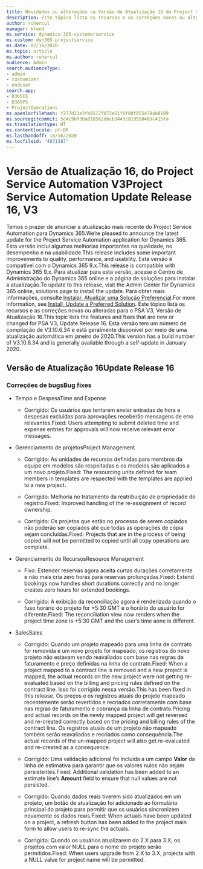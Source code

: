 ```yaml
---
title: Novidades ou alterações na Versão de Atualização 16 do Project Service Automation V3
description: Este tópico lista os recursos e as correções novas ou alteradas disponíveis na Versão de Atualização 16 do Project Service Automation V3.
author: ruhercul
manager: kfend
ms.service: dynamics-365-customerservice
ms.custom: dyn365-projectservice
ms.date: 02/18/2020
ms.topic: article
ms.author: ruhercul
audience: Admin
search.audienceType:
- admin
- customizer
- enduser
search.app:
- D365CE
- D365PS
- ProjectOperations
ms.openlocfilehash: f277d23e3fb0517f072e51f6f80f855479ab8189
ms.sourcegitcommit: 5c4c9bf3ba018562d6cb3443c01d550489c415fa
ms.translationtype: HT
ms.contentlocale: pt-BR
ms.lasthandoff: 10/16/2020
ms.locfileid: "4071387"
---
```

# <a name="project-service-automation-update-release-16-v3"></a><span data-ttu-id="295a2-103">Versão de Atualização 16, do Project Service Automation V3</span><span class="sxs-lookup"><span data-stu-id="295a2-103">Project Service Automation Update Release 16, V3</span></span>

<span data-ttu-id="295a2-104">Temos o prazer de anunciar a atualização mais recente do Project Service Automation para Dynamics 365.</span><span class="sxs-lookup"><span data-stu-id="295a2-104">We’re pleased to announce the latest update for the Project Service Automation application for Dynamics 365.</span></span> <span data-ttu-id="295a2-105">Esta versão inclui algumas melhorias importantes na qualidade, no desempenho e na usabilidade.</span><span class="sxs-lookup"><span data-stu-id="295a2-105">This release includes some important improvements to quality, performance, and usability.</span></span>  <span data-ttu-id="295a2-106">Esta versão é compatível com o Dynamics 365 9.x.</span><span class="sxs-lookup"><span data-stu-id="295a2-106">This release is compatible with Dynamics 365 9.x.</span></span> <span data-ttu-id="295a2-107">Para atualizar para esta versão, acesse o Centro de Administração do Dynamics 365 online e a página de soluções para instalar a atualização.</span><span class="sxs-lookup"><span data-stu-id="295a2-107">To update to this release, visit the Admin Center for Dynamics 365 online, solutions page to install the update.</span></span> <span data-ttu-id="295a2-108">Para obter mais informações, consulte [Instalar, Atualizar uma Solução Preferencial](https://docs.microsoft.com/dynamics365/project-service/upgrade-psa-home-page).</span><span class="sxs-lookup"><span data-stu-id="295a2-108">For more information, see [Install, Update a Preferred Solution](https://docs.microsoft.com/dynamics365/project-service/upgrade-psa-home-page).</span></span>
<span data-ttu-id="295a2-109">Este tópico lista os recursos e as correções novas ou alteradas para o PSA V3, Versão de Atualização 16.</span><span class="sxs-lookup"><span data-stu-id="295a2-109">This topic lists the features and fixes that are new or changed for PSA V3, Update Release 16.</span></span> <span data-ttu-id="295a2-110">Esta versão tem um número de compilação de V3.10.6.34 e está geralmente disponível por meio de uma atualização automática em janeiro de 2020.</span><span class="sxs-lookup"><span data-stu-id="295a2-110">This version has a build number of V3.10.6.34 and is generally available through a self-update in January 2020.</span></span>


## <a name="update-release-16"></a><span data-ttu-id="295a2-111">Versão de Atualização 16</span><span class="sxs-lookup"><span data-stu-id="295a2-111">Update Release 16</span></span>

### <a name="bug-fixes"></a><span data-ttu-id="295a2-112">Correções de bugs</span><span class="sxs-lookup"><span data-stu-id="295a2-112">Bug fixes</span></span>

-   <span data-ttu-id="295a2-113">Tempo e Despesa</span><span class="sxs-lookup"><span data-stu-id="295a2-113">Time and Expense</span></span>

    -   <span data-ttu-id="295a2-114">Corrigido: Os usuários que tentarem enviar entradas de hora e despesas excluídas para aprovações receberão mensagens de erro relevantes.</span><span class="sxs-lookup"><span data-stu-id="295a2-114">Fixed: Users attempting to submit deleted time and expense entries for approvals will now receive relevant error messages.</span></span>

-   <span data-ttu-id="295a2-115">Gerenciamento de projetos</span><span class="sxs-lookup"><span data-stu-id="295a2-115">Project Management</span></span>

    -   <span data-ttu-id="295a2-116">Corrigido: As unidades de recursos definidas para membros da equipe em modelos são respeitadas e os modelos são aplicados a um novo projeto.</span><span class="sxs-lookup"><span data-stu-id="295a2-116">Fixed: The resourcing units defined for team members in templates are respected with the templates are applied to a new project.</span></span>

    -   <span data-ttu-id="295a2-117">Corrigido: Melhoria no tratamento da reatribuição de propriedade do registro.</span><span class="sxs-lookup"><span data-stu-id="295a2-117">Fixed: Improved handling of the re-assignment of record ownership.</span></span>

    -   <span data-ttu-id="295a2-118">Corrigido: Os projetos que estão no processo de serem copiados não poderão ser copiados até que todas as operações de cópia sejam concluídas.</span><span class="sxs-lookup"><span data-stu-id="295a2-118">Fixed: Projects that are in the process of being copied will not be permitted to copied until all copy operations are complete.</span></span>

-   <span data-ttu-id="295a2-119">Gerenciamento de Recursos</span><span class="sxs-lookup"><span data-stu-id="295a2-119">Resource Management</span></span>

    -   <span data-ttu-id="295a2-120">Fixo: Estender reservas agora aceita curtas durações corretamente e não mais cria zero horas para reservas prolongadas.</span><span class="sxs-lookup"><span data-stu-id="295a2-120">Fixed: Extend bookings now handles short durations correctly and no longer creates zero hours for extended bookings.</span></span>

    -   <span data-ttu-id="295a2-121">Corrigido: A exibição da reconciliação agora é renderizada quando o fuso horário do projeto for +5:30 GMT e o horário do usuário for diferente.</span><span class="sxs-lookup"><span data-stu-id="295a2-121">Fixed: The reconciliation view now renders when the project time zone is +5:30 GMT and the user’s time aone is different.</span></span>

-   <span data-ttu-id="295a2-122">Sales</span><span class="sxs-lookup"><span data-stu-id="295a2-122">Sales</span></span>

    -   <span data-ttu-id="295a2-123">Corrigido: Quando um projeto mapeado para uma linha de contrato for removida e um novo projeto for mapeado, os registros do novo projeto não estavam sendo reavaliados com base nas regras de faturamento e preço definidas na linha de contrato.</span><span class="sxs-lookup"><span data-stu-id="295a2-123">Fixed: When a project mapped to a contract line is removed and a new project is mapped, the actual records on the new project were not getting re-evaluated based on the billing and pricing rules defined on the contract line.</span></span> <span data-ttu-id="295a2-124">Isso foi corrigido nessa versão.</span><span class="sxs-lookup"><span data-stu-id="295a2-124">This has been fixed in this release.</span></span> <span data-ttu-id="295a2-125">Os preços e os registros atuais do projeto mapeado recentemente serão revertidos e recriados corretamente com base nas regras de faturamento e cobrança da linha de contrato.</span><span class="sxs-lookup"><span data-stu-id="295a2-125">Pricing and actual records on the newly mapped project will get reversed and re-created correctly based on the pricing and billing rules of the contract line.</span></span> <span data-ttu-id="295a2-126">Os registros atuais de um projeto não mapeado também serão reavaliados e recriados como consequência.</span><span class="sxs-lookup"><span data-stu-id="295a2-126">The actual records of the un-mapped project will also get re-evaluated and re-created as a consequence.</span></span>

    -   <span data-ttu-id="295a2-127">Corrigido: Uma validação adicional foi incluída a um campo **Valor** da linha de estimativa para garantir que os valores nulos não sejam persistentes.</span><span class="sxs-lookup"><span data-stu-id="295a2-127">Fixed: Additional validation has been added to an estimate line’s **Amount** field to ensure that null values are not persisted.</span></span>

    -   <span data-ttu-id="295a2-128">Corrigido: Quando dados reais tiverem sido atualizados em um projeto, um botão de atualização foi adicionado ao formulário principal do projeto para permitir que os usuários sincronizem novamente os dados reais.</span><span class="sxs-lookup"><span data-stu-id="295a2-128">Fixed: When actuals have been updated on a project, a refresh button has been added to the project main form to allow users to re-sync the actuals.</span></span>

    -   <span data-ttu-id="295a2-129">Corrigido: Quando os usuários atualizarem do 2.X para 3.X, os projetos com valor NULL para o nome do projeto serão permitidos.</span><span class="sxs-lookup"><span data-stu-id="295a2-129">Fixed: When users upgrade from 2.X to 3.X, projects with a NULL value for project name will be permitted.</span></span>


